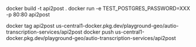 docker build -t api2post .
docker run -e TEST_POSTGRES_PASSWORD=XXX -p 80:80 api2post


docker tag api2post us-central1-docker.pkg.dev/playground-geo/autio-transcription-services/api2post
docker push us-central1-docker.pkg.dev/playground-geo/autio-transcription-services/api2post